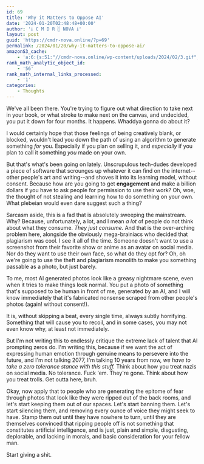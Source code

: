 ```yaml
---
id: 69
title: 'Why it Matters to Oppose AI'
date: '2024-01-20T02:48:48+00:00'
author: '𐕣 C M D R ░ NOVA 𐕣'
layout: post
guid: 'https://cmdr-nova.online/?p=69'
permalink: /2024/01/20/why-it-matters-to-oppose-ai/
amazonS3_cache:
    - 'a:6:{s:51:"//cmdr-nova.online/wp-content/uploads/2024/02/3.gif";a:1:{s:9:"timestamp";i:1715420307;}s:57:"//cmdr-nova.online/wp-content/uploads/2024/02/NoAi_01.png";a:1:{s:9:"timestamp";i:1721666760;}s:67:"//cmdr-nova.online/wp-content/uploads/2024/02/721ac29ea9cbae00.jpeg";a:1:{s:9:"timestamp";i:1715420307;}s:60:"//cmdr-nova.online/wp-content/uploads/2016/01/IMPERIALAD.png";a:1:{s:9:"timestamp";i:1713269273;}s:59:"//cmdr-nova.online/wp-content/uploads/2015/12/masqredad.png";a:1:{s:9:"timestamp";i:1713269273;}s:63:"//cmdr-nova.online/wp-content/uploads/2015/12/revosabitesad.png";a:1:{s:9:"timestamp";i:1713269273;}}'
rank_math_analytic_object_id:
    - '56'
rank_math_internal_links_processed:
    - '1'
categories:
    - Thoughts
---
```


<!-- wp:paragraph -->
<p>We've all been there. You're trying to figure out what direction to take next in your book, or what stroke to make next on the canvas, and undecided, you put it down for four months. It happens. Whaddya gonna do about it?</p>
<!-- /wp:paragraph -->

<!-- wp:paragraph -->
<p>I would certainly hope that those feelings of being creatively blank, or blocked, wouldn't lead you down the path of using an algorithm to generate something&nbsp;<em>for</em>&nbsp;you. Especially if you plan on selling it, and&nbsp;<em>especially</em>&nbsp;if you plan to call it something&nbsp;<em>you</em>&nbsp;made on your own.</p>
<!-- /wp:paragraph -->

<!-- wp:paragraph -->
<p>But that's what's been going on lately. Unscrupulous tech-dudes developed a piece of software that scrounges up whatever it can find on the internet--other people's art and writing--and shoves it into its learning model, without consent. Because how are you going to get&nbsp;<strong>engagement</strong>&nbsp;and make a billion dollars if you have to ask people for permission to use their work? Oh, woe, the thought of not stealing and learning how to do something on your own. What plebeian would even dare suggest such a thing?</p>
<!-- /wp:paragraph -->

<!-- wp:paragraph -->
<p>Sarcasm aside, this is a fad that is absolutely sweeping the mainstream. Why? Because, unfortunately, a lot, and I mean&nbsp;<em>a lot</em>&nbsp;of people do not think about what they consume.&nbsp;<em>They just consume.</em>&nbsp;And that is the over-arching problem here, alongside the obviously mega-brainiacs who decided that plagiarism was cool. I see it all of the time. Someone doesn't want to use a screenshot from their favorite show or anime as an avatar on social media. Nor do they want to use their own face, so what do they opt for? Oh, oh we're going to use the theft and plagiarism monolith to make you something passable as a photo, but just barely.</p>
<!-- /wp:paragraph -->

<!-- wp:paragraph -->
<p>To me, most AI generated photos look like a greasy nightmare scene, even when it tries to make things look normal. You put a photo of something that's supposed to be human in front of me, generated by an AI, and I will know immediately that it's fabricated nonsense scraped from other people's photos (again! without consent!).</p>
<!-- /wp:paragraph -->

<!-- wp:paragraph -->
<p>It is, without skipping a beat, every single time, always subtly horrifying. Something that will cause you to recoil, and in some cases, you may not even know why, at least not immediately.</p>
<!-- /wp:paragraph -->

<!-- wp:paragraph -->
<p>But I'm not writing this to endlessly critique the extreme lack of talent that AI prompting zeros do. I'm writing this, because if we want the act of expressing human emotion through genuine means to persevere into the future, and I'm not talking 2077, I'm talking 10 years from now,&nbsp;<em>we have to take a zero tolerance stance with this stuff.</em>&nbsp;Think about how you treat nazis on social media. No tolerance. Fuck 'em. They're gone. Think about how you treat trolls. Get outta here, bruh.</p>
<!-- /wp:paragraph -->

<!-- wp:paragraph -->
<p>Okay, now apply that to people who are generating the epitome of fear through photos that look like they were ripped out of the back rooms, and let's start keeping them out of our spaces. Let's start banning them. Let's start silencing them, and removing every ounce of voice they might seek to have. Stamp them out until they have nowhere to turn, until they are themselves convinced that ripping people off is not something that constitutes artificial intelligence, and is just, plain and simple, disgusting, deplorable, and lacking in morals, and basic consideration for your fellow man.</p>
<!-- /wp:paragraph -->

<!-- wp:paragraph -->
<p>Start giving a shit.</p>
<!-- /wp:paragraph -->